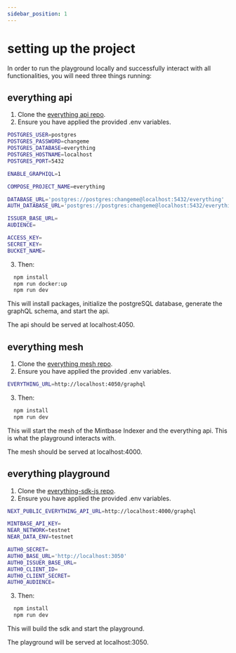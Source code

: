 ```yaml
---
sidebar_position: 1
---
```


# setting up the project

In order to run the playground locally and successfully interact with all functionalities, you will need three things running:

## everything api

1. Clone the [everything api repo](https://github.com/near-everything/api).
2. Ensure you have applied the provided .env variables.

```bash
POSTGRES_USER=postgres
POSTGRES_PASSWORD=changeme
POSTGRES_DATABASE=everything
POSTGRES_HOSTNAME=localhost
POSTGRES_PORT=5432

ENABLE_GRAPHIQL=1

COMPOSE_PROJECT_NAME=everything

DATABASE_URL='postgres://postgres:changeme@localhost:5432/everything'
AUTH_DATABASE_URL='postgres://postgres:changeme@localhost:5432/everything'

ISSUER_BASE_URL=
AUDIENCE=

ACCESS_KEY=
SECRET_KEY=
BUCKET_NAME=
```

3. Then:

```bash
  npm install
  npm run docker:up
  npm run dev
```

This will install packages, initialize the postgreSQL database, generate the graphQL schema, and start the api.

The api should be served at localhost:4050.

## everything mesh

1. Clone the [everything mesh repo](https://github.com/near-everything/mesh).
2. Ensure you have applied the provided .env variables.

```bash
EVERYTHING_URL=http://localhost:4050/graphql
```

3. Then:

```bash
  npm install
  npm run dev
```

This will start the mesh of the Mintbase Indexer and the everything api. This is what the playground interacts with.

The mesh should be served at localhost:4000.

## everything playground

1. Clone the [everything-sdk-js repo](https://github.com/near-everything/everything-sdk-js).
2. Ensure you have applied the provided .env variables.

```bash
NEXT_PUBLIC_EVERYTHING_API_URL=http://localhost:4000/graphql

MINTBASE_API_KEY=
NEAR_NETWORK=testnet
NEAR_DATA_ENV=testnet

AUTH0_SECRET=
AUTH0_BASE_URL='http://localhost:3050'
AUTH0_ISSUER_BASE_URL=
AUTH0_CLIENT_ID=
AUTH0_CLIENT_SECRET=
AUTH0_AUDIENCE=
```

3. Then:

```bash
  npm install
  npm run dev
```

This will build the sdk and start the playground.

The playground will be served at localhost:3050.
